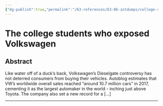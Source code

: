 ```yaml
---
{"dg-publish":true,"permalink":"/63-references/63-06-zotdumps/college-students-who2018/","dgHomeLink":true,"dgPassFrontmatter":false}
---
```



# The college students who exposed Volkswagen

## Abstract

Like water off of a duck’s back, Volkswagen’s Dieselgate controversy has not deterred consumers from buying their vehicles. Autoblog estimates that VW’s worldwide overall sales reached “around 10.7 million cars” in 2017, cementing it as the largest automaker in the world - inching just above Toyota. The company also set a new record for a [...]

---
